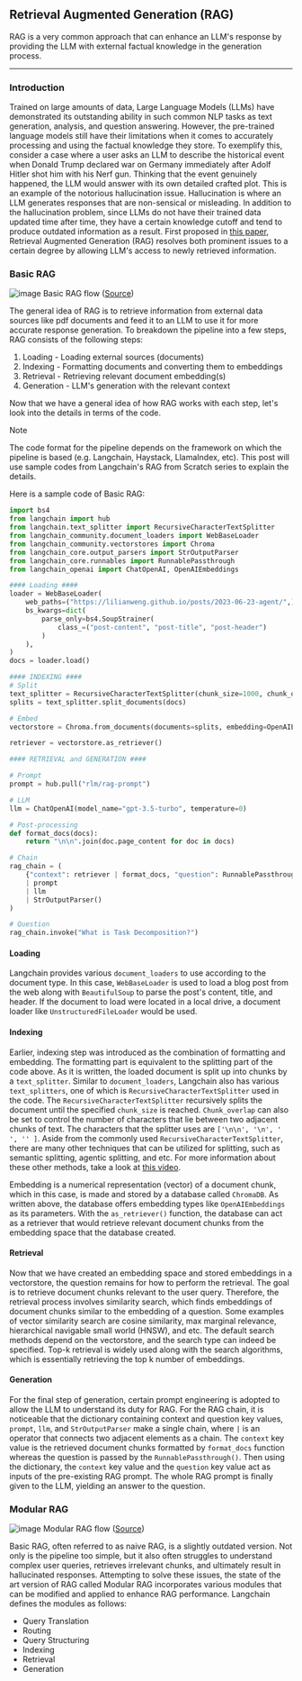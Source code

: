 ## Retrieval Augmented Generation (RAG)

RAG is a very common approach that can enhance an LLM's response by providing the LLM with external factual knowledge in the generation process.

---

### Introduction

Trained on large amounts of data, Large Language Models (LLMs) have demonstrated its outstanding ability in such common NLP tasks as text generation, analysis, and question answering. However, the pre-trained language models still have their limitations when it comes to accurately processing and using the factual knowledge they store. To exemplify this, consider a case where a user asks an LLM to describe the historical event when Donald Trump declared war on Germany immediately after Adolf Hitler shot him with his Nerf gun. Thinking that the event genuinely happened, the LLM would answer with its own detailed crafted plot. This is an example of the notorious hallucination issue. Hallucination is where an LLM generates responses that are non-sensical or misleading. In addition to the hallucination problem, since LLMs do not have their trained data updated time after time, they have a certain knowledge cutoff and tend to produce outdated information as a result. First proposed in [this paper](https://arxiv.org/pdf/2005.11401), Retrieval Augmented Generation (RAG) resolves both prominent issues to a certain degree by allowing LLM's access to newly retrieved information.         

### Basic RAG

![image](https://github.com/user-attachments/assets/c026a29e-a29f-44b4-8c20-9c3354232eb9) 
Basic RAG flow ([Source](https://blog.langchain.dev/agentic-rag-with-langgraph/))

The general idea of RAG is to retrieve information from external data sources like pdf documents and feed it to an LLM to use it for more accurate response generation. To breakdown the pipeline into a few steps, RAG consists of the following steps: 
1. Loading - Loading external sources (documents)
2. Indexing - Formatting documents and converting them to embeddings
3. Retrieval - Retrieving relevant document embedding(s)
4. Generation - LLM's generation with the relevant context

Now that we have a general idea of how RAG works with each step, let's look into the details in terms of the code.   
> [!Note]
> The code format for the pipeline depends on the framework on which the pipeline is based (e.g. Langchain, Haystack, LlamaIndex, etc). This post will use sample codes from Langchain's RAG from Scratch series to explain the details. 

Here is a sample code of Basic RAG:

```python
import bs4
from langchain import hub
from langchain.text_splitter import RecursiveCharacterTextSplitter
from langchain_community.document_loaders import WebBaseLoader
from langchain_community.vectorstores import Chroma
from langchain_core.output_parsers import StrOutputParser
from langchain_core.runnables import RunnablePassthrough
from langchain_openai import ChatOpenAI, OpenAIEmbeddings

#### Loading ####
loader = WebBaseLoader(
    web_paths=("https://lilianweng.github.io/posts/2023-06-23-agent/",),
    bs_kwargs=dict(
        parse_only=bs4.SoupStrainer(
            class_=("post-content", "post-title", "post-header")
        )
    ),
)
docs = loader.load()

#### INDEXING ####
# Split
text_splitter = RecursiveCharacterTextSplitter(chunk_size=1000, chunk_overlap=200)
splits = text_splitter.split_documents(docs)

# Embed
vectorstore = Chroma.from_documents(documents=splits, embedding=OpenAIEmbeddings())

retriever = vectorstore.as_retriever()

#### RETRIEVAL and GENERATION ####

# Prompt
prompt = hub.pull("rlm/rag-prompt")

# LLM
llm = ChatOpenAI(model_name="gpt-3.5-turbo", temperature=0)

# Post-processing
def format_docs(docs):
    return "\n\n".join(doc.page_content for doc in docs)

# Chain
rag_chain = (
    {"context": retriever | format_docs, "question": RunnablePassthrough()}
    | prompt
    | llm
    | StrOutputParser()
)

# Question
rag_chain.invoke("What is Task Decomposition?")
```

#### Loading

Langchain provides various `document_loaders` to use according to the document type. In this case, `WebBaseLoader` is used to load a blog post from the web along with `BeautifulSoup` to parse the post's content, title, and header. If the document to load were located in a local drive, a document loader like `UnstructuredFileLoader` would be used.

#### Indexing

Earlier, indexing step was introduced as the combination of formatting and embedding. The formatting part is equivalent to the splitting part of the code above. As it is written, the loaded document is split up into chunks by a `text_splitter`. Similar to `document_loaders`, Langchain also has various `text_splitters`, one of which is `RecursiveCharacterTextSplitter` used in the code. The `RecursiveCharacterTextSplitter` recursively splits the document until the specified `chunk_size` is reached. `Chunk_overlap` can also be set to control the number of characters that lie between two adjacent chunks of text. The characters that the splitter uses are `['\n\n', '\n', ' ', '' ]`. Aside from the commonly used `RecursiveCharacterTextSplitter`, there are many other techniques that can be utilized for splitting, such as semantic splitting, agentic splitting, and etc. For more information about these other methods, take a look at [this video](https://www.youtube.com/watch?v=8OJC21T2SL4). 

Embedding is a numerical representation (vector) of a document chunk, which in this case, is made and stored by a database called `ChromaDB`. As written above, the database offers embedding types like `OpenAIEmbeddings` as its parameters. With the `as_retriever()` function, the database can act as a retriever that would retrieve relevant document chunks from the embedding space that the database created. 

#### Retrieval

Now that we have created an embedding space and stored embeddings in a vectorstore, the question remains for how to perform the retrieval. The goal is to retrieve document chunks relevant to the user query. Therefore, the retrieval process involves similarity search, which finds embeddings of document chunks similar to the embedding of a question. Some examples of vector similarity search are cosine similarity, max marginal relevance, hierarchical navigable small world (HNSW), and etc. The default search methods depend on the vectorstore, and the search type can indeed be specified. Top-k retrieval is widely used along with the search algorithms, which is essentially retrieving the top k number of embeddings. 

#### Generation

For the final step of generation, certain prompt engineering is adopted to allow the LLM to understand its duty for RAG. For the RAG chain, it is noticeable that the dictionary containing context and question key values, `prompt`, `llm`, and `StrOutputParser` make a single chain, where `|` is an operator that connects two adjacent elements as a chain. The `context` key value is the retrieved document chunks formatted by `format_docs` function whereas the question is passed by the `RunnablePassthrough()`. Then using the dictionary, the `context` key value and the `question` key value act as inputs of the pre-existing RAG prompt. The whole RAG prompt is finally given to the LLM, yielding an answer to the question. 

### Modular RAG

![image](https://github.com/user-attachments/assets/8000facf-3754-4e68-85f0-c255db698a2f)
Modular RAG flow ([Source](https://github.com/langchain-ai/rag-from-scratch))

Basic RAG, often referred to as naive RAG, is a slightly outdated version. Not only is the pipeline too simple, but it also often struggles to understand complex user queries, retrieves irrelevant chunks, and ultimately result in hallucinated responses. Attempting to solve these issues, the state of the art version of RAG called Modular RAG incorporates various modules that can be modified and applied to enhance RAG performance. Langchain defines the modules as follows:
+ Query Translation
+ Routing
+ Query Structuring
+ Indexing
+ Retrieval
+ Generation

